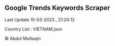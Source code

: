 

## Google Trends Keywords Scraper 
 
Last Update 15-03-2023 , 21:24:12

Country List :
VIETNAM.json



© Abdul Muttaqin 
